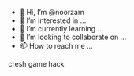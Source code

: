 - 👋 Hi, I’m @noorzam
- 👀 I’m interested in ...
- 🌱 I’m currently learning ...
- 💞️ I’m looking to collaborate on ...
- 📫 How to reach me ...

<!---
noorzam/noorzam is a ✨ special ✨ repository because its `README.md` (this file) appears on your GitHub profile.
You can click the Preview link to take a look at your changes.
--->
cresh game hack 
